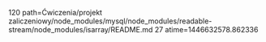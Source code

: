 120 path=Ćwiczenia/projekt zaliczeniowy/node_modules/mysql/node_modules/readable-stream/node_modules/isarray/README.md
27 atime=1446632578.862336

